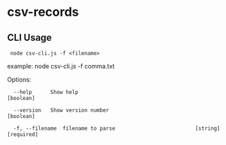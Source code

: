 # csv-records

## CLI Usage

     node csv-cli.js -f <filename>

example: node csv-cli.js -f comma.txt

Options:
     
      --help      Show help                                            [boolean]
      
      --version   Show version number                                  [boolean]
  
      -f, --filename  filename to parse                          [string] [required]